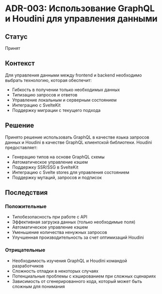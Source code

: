 # ADR-003: Использование GraphQL и Houdini для управления данными

## Статус
Принят

## Контекст
Для управления данными между frontend и backend необходимо выбрать технологию, которая обеспечит:
- Гибкость в получении только необходимых данных
- Типизацию запросов и ответов
- Управление локальным и серверным состоянием
- Интеграцию с SvelteKit
- Поддержку миграции с текущего подхода

## Решение
Принято решение использовать GraphQL в качестве языка запросов данных и Houdini в качестве GraphQL клиентской библиотеки. Houdini предоставляет:

- Генерацию типов на основе GraphQL схемы
- Автоматическое управление кэшем
- Поддержку SSR/SSG в SvelteKit
- Интеграцию с Svelte stores для управления состоянием
- Поддержку мутаций, запросов и подписок

## Последствия
### Положительные
- Типобезопасность при работе с API
- Эффективная загрузка данных (только необходимые поля)
- Автоматическое управление кэшем
- Уменьшение количества ненужных запросов
- Улучшенная производительность за счет оптимизаций Houdini

### Отрицательные
- Необходимость изучения GraphQL и Houdini командой разработчиков
- Сложность отладки в некоторых случаях
- Потенциальные проблемы с кэшированием при сложных сценариях
- Зависимость от сгенерированного кода, который может быть сложным для понимания